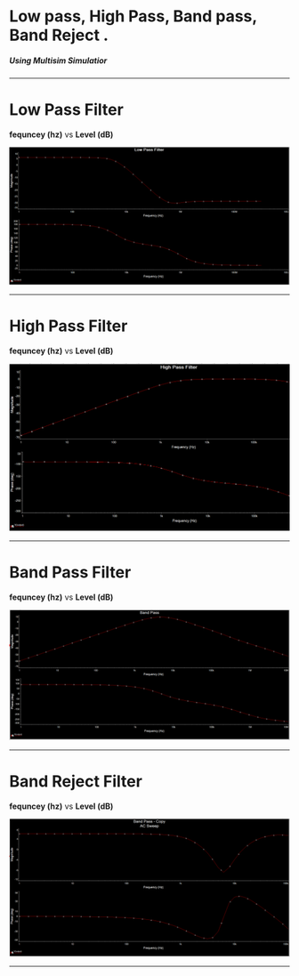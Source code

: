 
# Low pass, High Pass, Band pass, Band Reject .
##### Using Multisim Simulatior
---

<h1>Low Pass Filter</h1>
<p><b>fequncey (hz)</b> vs <b>Level (dB)</b></p>
<img src="low pass 2.png">

***
<h1>High Pass Filter</h1>
<p><b>fequncey (hz)</b> vs <b>Level (dB)</b></p>
<img src="high pass 2.png">

***
<h1>Band Pass Filter</h1>
<p><b>fequncey (hz)</b> vs <b>Level (dB)</b></p>
<img src="band pass 2.png">

***
<h1>Band Reject Filter</h1>
<p><b>fequncey (hz)</b> vs <b>Level (dB)</b></p>
<img src="band reject 2.png">

***
